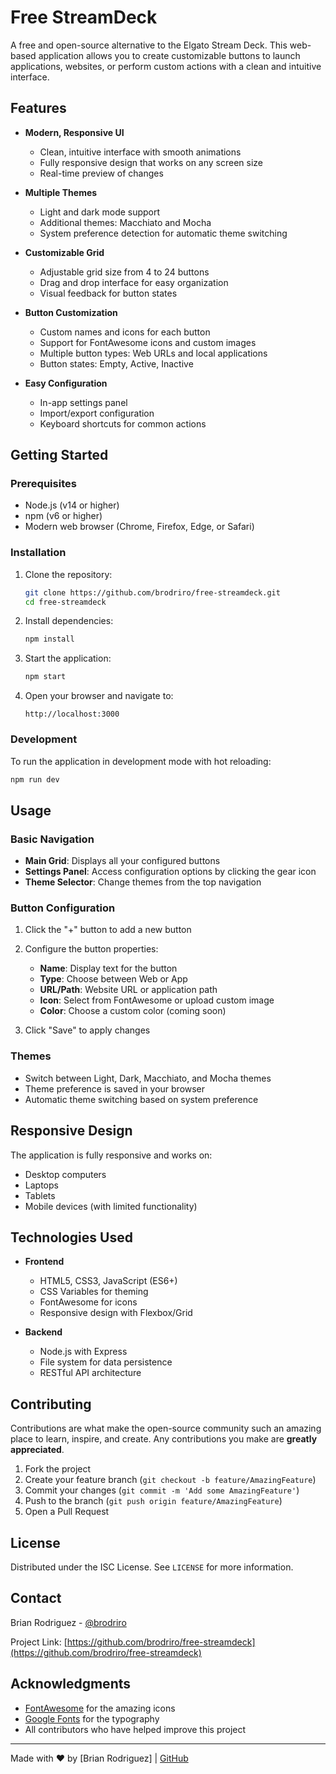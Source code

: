 # Free StreamDeck

A free and open-source alternative to the Elgato Stream Deck. This web-based application allows you to create customizable buttons to launch applications, websites, or perform custom actions with a clean and intuitive interface.

## Features

- **Modern, Responsive UI**
  - Clean, intuitive interface with smooth animations
  - Fully responsive design that works on any screen size
  - Real-time preview of changes

- **Multiple Themes**
  - Light and dark mode support
  - Additional themes: Macchiato and Mocha
  - System preference detection for automatic theme switching

- **Customizable Grid**
  - Adjustable grid size from 4 to 24 buttons
  - Drag and drop interface for easy organization
  - Visual feedback for button states

- **Button Customization**
  - Custom names and icons for each button
  - Support for FontAwesome icons and custom images
  - Multiple button types: Web URLs and local applications
  - Button states: Empty, Active, Inactive

- **Easy Configuration**
  - In-app settings panel
  - Import/export configuration
  - Keyboard shortcuts for common actions

## Getting Started

### Prerequisites

- Node.js (v14 or higher)
- npm (v6 or higher)
- Modern web browser (Chrome, Firefox, Edge, or Safari)

### Installation

1. Clone the repository:
   ```bash
   git clone https://github.com/brodriro/free-streamdeck.git
   cd free-streamdeck
   ```

2. Install dependencies:
   ```bash
   npm install
   ```

3. Start the application:
   ```bash
   npm start
   ```

4. Open your browser and navigate to:
   ```
   http://localhost:3000
   ```

### Development

To run the application in development mode with hot reloading:

```bash
npm run dev
```

## Usage

### Basic Navigation

- **Main Grid**: Displays all your configured buttons
- **Settings Panel**: Access configuration options by clicking the gear icon
- **Theme Selector**: Change themes from the top navigation

### Button Configuration

1. Click the "+" button to add a new button
2. Configure the button properties:
   - **Name**: Display text for the button
   - **Type**: Choose between Web or App
   - **URL/Path**: Website URL or application path
   - **Icon**: Select from FontAwesome or upload custom image
   - **Color**: Choose a custom color (coming soon)

3. Click "Save" to apply changes

### Themes

- Switch between Light, Dark, Macchiato, and Mocha themes
- Theme preference is saved in your browser
- Automatic theme switching based on system preference

## Responsive Design

The application is fully responsive and works on:
- Desktop computers
- Laptops
- Tablets
- Mobile devices (with limited functionality)

## Technologies Used

- **Frontend**
  - HTML5, CSS3, JavaScript (ES6+)
  - CSS Variables for theming
  - FontAwesome for icons
  - Responsive design with Flexbox/Grid

- **Backend**
  - Node.js with Express
  - File system for data persistence
  - RESTful API architecture

## Contributing

Contributions are what make the open-source community such an amazing place to learn, inspire, and create. Any contributions you make are **greatly appreciated**.

1. Fork the project
2. Create your feature branch (`git checkout -b feature/AmazingFeature`)
3. Commit your changes (`git commit -m 'Add some AmazingFeature'`)
4. Push to the branch (`git push origin feature/AmazingFeature`)
5. Open a Pull Request

## License

Distributed under the ISC License. See `LICENSE` for more information.

## Contact

Brian Rodriguez - [@brodriro](https://x.com/brodriro)

Project Link: [https://github.com/brodriro/free-streamdeck](https://github.com/brodriro/free-streamdeck)

## Acknowledgments

- [FontAwesome](https://fontawesome.com/) for the amazing icons
- [Google Fonts](https://fonts.google.com/) for the typography
- All contributors who have helped improve this project

---

Made with ❤️ by [Brian Rodriguez] | [GitHub](https://github.com/brodriro)
